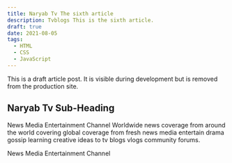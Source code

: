 ```yaml
---
title: Naryab Tv The sixth article
description: Tvblogs This is the sixth article.
draft: true
date: 2021-08-05
tags:
  - HTML
  - CSS
  - JavaScript
---
```


This is a draft article post. It is visible during development but is removed from the production site.

## Naryab Tv Sub-Heading

News Media Entertainment Channel 
Worldwide news coverage from around the world covering global coverage from fresh news media
entertain drama gossip learning creative ideas to tv blogs vlogs community forums.

News Media Entertainment Channel 
 